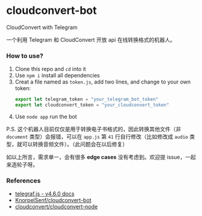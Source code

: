 # cloudconvert-bot

CloudConvert with Telegram

一个利用 Telegram 和 CloudConvert 开放 api 在线转换格式的机器人。

### How to use?

1. Clone this repo and `cd` into it
2. Use `npm i` install all dependencies
3. Creat a file named as `token.js`, add two lines, and change to your own token:
    ```js
    export let telegram_token = "your_telegram_bot_token"
    export let cloudconvert_token = "your_cloudconvert_token"
    ```
4. Use `node app` run the bot

P.S. 这个机器人目前仅仅是用于转换电子书格式的，因此转换其他文件（非 `document` 类型）会报错，可以在 `app.js` 第 `41` 行自行修改（比如修改成 `audio` 类型，就可以转换音频文件）。（此问题会在以后修复）

如以上所言，需求单一，会有很多 **edge cases** 没有考虑到。欢迎提 issue，一起来造轮子呀。

### References
- [telegraf.js - v4.6.0 docs](https://telegraf.js.org/modules.html)
- [KnorpelSenf/cloudconvert-bot](https://github.com/KnorpelSenf/cloudconvert-bot)
- [cloudconvert/cloudconvert-node](https://github.com/cloudconvert/cloudconvert-node)
